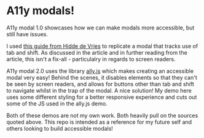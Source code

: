 # A11y modals!

A11y modal 1.0 showcases how we can make modals more accessible, but still have issues.

I used [this guide from Hidde de Vries](hiddedevries.nl) to replicate a modal that tracks use of tab and shift.
As discussed in the article and in further reading from the article, this isn't a fix-all - particulalry in regards to screen readers.

A11y modal 2.0 uses the library [ally.js](https://allyjs.io/getting-started.html) which makes creating an accessible modal very easy! Behind the scenes, it disables elements so that they can't be seen by screen readers, and allows for buttons other than tab and shift to navigate whilst in the trap of the modal. A nice solution! My demo here uses some different styling for a better responsive experience and cuts out some of the JS used in the ally.js demo.

Both of these demos are not my own work. Both heavily pull on the sources quoted above. This repo is intended as a reference for my future self and others looking to build accessible modals!
